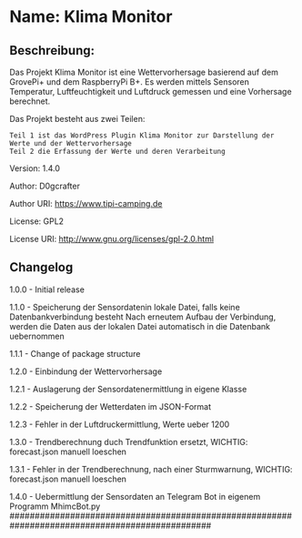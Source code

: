 # Name: 		Klima Monitor
## Beschreibung:	
Das Projekt Klima Monitor ist eine Wettervorhersage basierend auf dem GrovePi+ 
und dem RaspberryPi B+. Es werden mittels Sensoren Temperatur, Luftfeuchtigkeit und
Luftdruck gemessen und eine Vorhersage berechnet.

Das Projekt besteht aus zwei Teilen:

	Teil 1 ist das WordPress Plugin Klima Monitor zur Darstellung der Werte und der Wettervorhersage
	Teil 2 die Erfassung der Werte und deren Verarbeitung
Version: 	1.4.0

Author: 	D0gcrafter

Author URI:	https://www.tipi-camping.de

License: 	GPL2

License URI: 	http://www.gnu.org/licenses/gpl-2.0.html

## Changelog 

1.0.0 - Initial release

1.1.0 - Speicherung der Sensordatenin lokale Datei, falls keine Datenbankverbindung besteht
      	Nach erneutem Aufbau der Verbindung, werden die Daten aus der lokalen Datei 
	automatisch in die Datenbank uebernommen

1.1.1 -	Change of package structure

1.2.0 -	Einbindung der Wettervorhersage

1.2.1 -	Auslagerung der Sensordatenermittlung in eigene Klasse

1.2.2 -	Speicherung der Wetterdaten im JSON-Format

1.2.3 -	Fehler in der Luftdruckermittlung, Werte ueber 1200

1.3.0 -	Trendberechnung duch Trendfunktion ersetzt, WICHTIG: forecast.json manuell loeschen

1.3.1 -	Fehler in der Trendberechnung, nach einer Sturmwarnung, WICHTIG: forecast.json manuell loeschen

1.4.0 - Uebermittlung der Sensordaten an Telegram Bot in eigenem Programm MhimcBot.py
################################################################################################

